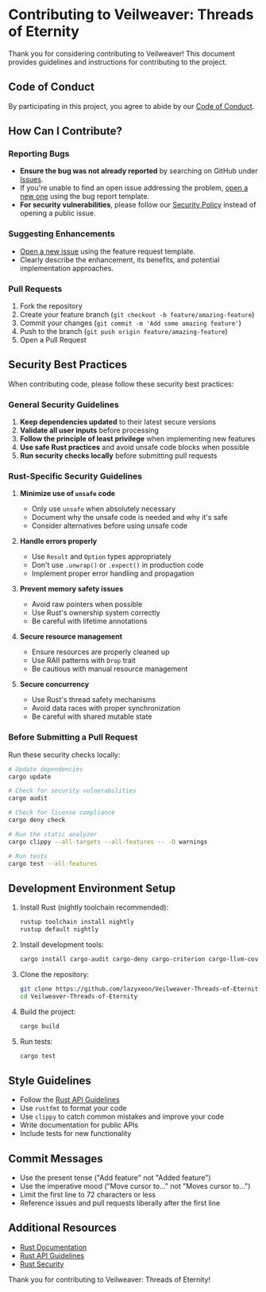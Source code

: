 # Contributing to Veilweaver: Threads of Eternity

Thank you for considering contributing to Veilweaver! This document provides guidelines and instructions for contributing to the project.

## Code of Conduct

By participating in this project, you agree to abide by our [Code of Conduct](CODE_OF_CONDUCT.md).

## How Can I Contribute?

### Reporting Bugs

- **Ensure the bug was not already reported** by searching on GitHub under [Issues](https://github.com/lazyxeon/Veilweaver-Threads-of-Eternity/issues).
- If you're unable to find an open issue addressing the problem, [open a new one](https://github.com/lazyxeon/Veilweaver-Threads-of-Eternity/issues/new/choose) using the bug report template.
- **For security vulnerabilities**, please follow our [Security Policy](SECURITY.md) instead of opening a public issue.

### Suggesting Enhancements

- [Open a new issue](https://github.com/lazyxeon/Veilweaver-Threads-of-Eternity/issues/new/choose) using the feature request template.
- Clearly describe the enhancement, its benefits, and potential implementation approaches.

### Pull Requests

1. Fork the repository
2. Create your feature branch (`git checkout -b feature/amazing-feature`)
3. Commit your changes (`git commit -m 'Add some amazing feature'`)
4. Push to the branch (`git push origin feature/amazing-feature`)
5. Open a Pull Request

## Security Best Practices

When contributing code, please follow these security best practices:

### General Security Guidelines

1. **Keep dependencies updated** to their latest secure versions
2. **Validate all user inputs** before processing
3. **Follow the principle of least privilege** when implementing new features
4. **Use safe Rust practices** and avoid unsafe code blocks when possible
5. **Run security checks locally** before submitting pull requests

### Rust-Specific Security Guidelines

1. **Minimize use of `unsafe` code**
   - Only use `unsafe` when absolutely necessary
   - Document why the unsafe code is needed and why it's safe
   - Consider alternatives before using unsafe code

2. **Handle errors properly**
   - Use `Result` and `Option` types appropriately
   - Don't use `.unwrap()` or `.expect()` in production code
   - Implement proper error handling and propagation

3. **Prevent memory safety issues**
   - Avoid raw pointers when possible
   - Use Rust's ownership system correctly
   - Be careful with lifetime annotations

4. **Secure resource management**
   - Ensure resources are properly cleaned up
   - Use RAII patterns with `Drop` trait
   - Be cautious with manual resource management

5. **Secure concurrency**
   - Use Rust's thread safety mechanisms
   - Avoid data races with proper synchronization
   - Be careful with shared mutable state

### Before Submitting a Pull Request

Run these security checks locally:

```bash
# Update dependencies
cargo update

# Check for security vulnerabilities
cargo audit

# Check for license compliance
cargo deny check

# Run the static analyzer
cargo clippy --all-targets --all-features -- -D warnings

# Run tests
cargo test --all-features
```

## Development Environment Setup

1. Install Rust (nightly toolchain recommended):
   ```bash
   rustup toolchain install nightly
   rustup default nightly
   ```

2. Install development tools:
   ```bash
   cargo install cargo-audit cargo-deny cargo-criterion cargo-llvm-cov
   ```

3. Clone the repository:
   ```bash
   git clone https://github.com/lazyxeon/Veilweaver-Threads-of-Eternity.git
   cd Veilweaver-Threads-of-Eternity
   ```

4. Build the project:
   ```bash
   cargo build
   ```

5. Run tests:
   ```bash
   cargo test
   ```

## Style Guidelines

- Follow the [Rust API Guidelines](https://rust-lang.github.io/api-guidelines/)
- Use `rustfmt` to format your code
- Use `clippy` to catch common mistakes and improve your code
- Write documentation for public APIs
- Include tests for new functionality

## Commit Messages

- Use the present tense ("Add feature" not "Added feature")
- Use the imperative mood ("Move cursor to..." not "Moves cursor to...")
- Limit the first line to 72 characters or less
- Reference issues and pull requests liberally after the first line

## Additional Resources

- [Rust Documentation](https://doc.rust-lang.org/book/)
- [Rust API Guidelines](https://rust-lang.github.io/api-guidelines/)
- [Rust Security](https://www.rust-lang.org/security.html)

Thank you for contributing to Veilweaver: Threads of Eternity!